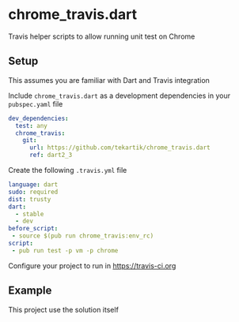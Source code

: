 # chrome_travis.dart

Travis helper scripts to allow running unit test on Chrome

## Setup

This assumes you are familiar with Dart and Travis integration

Include `chrome_travis.dart` as a development dependencies in your `pubspec.yaml` file

```yaml
dev_dependencies:
  test: any
  chrome_travis:
    git: 
      url: https://github.com/tekartik/chrome_travis.dart
      ref: dart2_3
```

Create the following `.travis.yml` file

```yaml
language: dart
sudo: required
dist: trusty
dart:
  - stable
  - dev
before_script:
 - source $(pub run chrome_travis:env_rc)
script:
 - pub run test -p vm -p chrome
```

Configure your project to run in https://travis-ci.org

## Example

This project use the solution itself